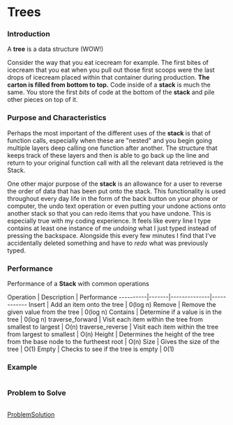 # Trees

### Introduction

A **tree** is a data structure (WOW!)

Consider the way that you eat icecream for example. The first bites of icecream that you eat when you pull out those first scoops were the last drops of icecream placed within that container during production. **The carton is filled from bottom to top.** Code inside of a **stack** is much the same. You store the first *bits* of code at the bottom of the **stack** and pile other pieces on top of it.

### Purpose and Characteristics

Perhaps the most important of the different uses of the **stack** is that of function calls, especially when these are "nested" and you begin going multiple layers deep calling one function after another. The structure that keeps track of these layers and then is able to go back up the line and return to your original function call with all the relevant data retrieved is the Stack.

One other major purpose of the **stack** is an allowance for a user to reverse the order of data that has been put onto the stack. This functionality is used throughout every day life in the form of the back button on your phone or computer, the undo text operation or even putting your undone actions onto another stack so that you can redo items that you have undone. This is especially true with my coding experience. It feels like every line I type contains at least one instance of me *undoing* what I just typed instead of pressing the backspace. Alongside this every few minutes I find that I've accidentally deleted something and have to *redo* what was previously typed.



### Performance

Performance of a **Stack** with common operations

Operation | Description | Performance 
----------|-------|--------------|------------
Insert      | Add an item onto the tree | 0(log n)
Remove    | Remove the given value from the tree | 0(log n)
Contains    | Determine if a value is in the tree | 0(log n)
traverse_forward | Visit each item within the tree from smallest to largest | O(n)
traverse_reverse | Visit each item within the tree from largest to smallest | O(n)
Height | Determines the height of the tree from the base node to the furtheest root | O(n)
Size | Gives the size of the tree | O(1)
Empty     | Checks to see if the tree is empty | 0(1)


### Example
```python

```

### Problem to Solve
```Python

```

[ProblemSolution](3.1%20Trees_problem_solution.py)
